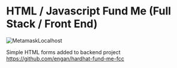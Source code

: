 # HTML / Javascript Fund Me (Full Stack / Front End)

![MetamaskLocalhost](https://user-images.githubusercontent.com/18284412/206502066-dd2917e6-236a-43c1-9748-184222cd8a69.PNG)  

Simple HTML forms added to backend project https://github.com/engan/hardhat-fund-me-fcc


